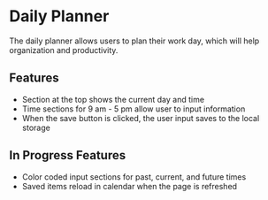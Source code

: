 # Daily Planner

The daily planner allows users to plan their work day, which will help organization and productivity. 

## Features
- Section at the top shows the current day and time
- Time sections for 9 am - 5 pm allow user to input information
- When the save button is clicked, the user input saves to the local storage

## In Progress Features
- Color coded input sections for past, current, and future times
- Saved items reload in calendar when the page is refreshed